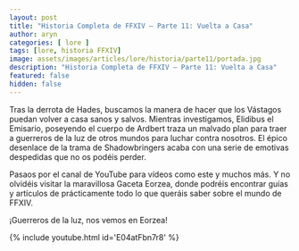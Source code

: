 ```yaml
---
layout: post
title: "Historia Completa de FFXIV – Parte 11: Vuelta a Casa"
author: aryn
categories: [ lore ]
tags: [lore, historia FFXIV]
image: assets/images/articles/lore/historia/parte11/portada.jpg
description: "Historia Completa de FFXIV – Parte 11: Vuelta a Casa"
featured: false
hidden: false
---
```

Tras la derrota de Hades, buscamos la manera de hacer que los Vástagos puedan volver a casa sanos y salvos.
Mientras investigamos, Elidibus el Emisario, poseyendo el cuerpo de Ardbert traza un malvado plan para traer a guerreros de la luz de otros mundos para luchar contra nosotros.
El épico desenlace de la trama de Shadowbringers acaba con una serie de emotivas despedidas que no os podéis perder.

Pasaos por el canal de YouTube para vídeos como este y muchos más.
Y no olvidéis visitar la maravillosa Gaceta Eorzea, donde podréis encontrar guías y artículos de prácticamente todo lo que queráis saber sobre el mundo de FFXIV.

¡Guerreros de la luz, nos vemos en Eorzea!

{% include youtube.html id='E04atFbn7r8' %}
